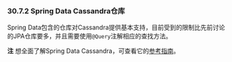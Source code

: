 ### 30.7.2 Spring Data Cassandra仓库

Spring Data包含的仓库对Cassandra提供基本支持，目前受到的限制比先前讨论的JPA仓库要多，并且需要使用`@Query`注解相应的查找方法。

**注** 想全面了解Spring Data Cassandra，可查看它的[参考指南](https://docs.spring.io/spring-data/cassandra/docs/)。
